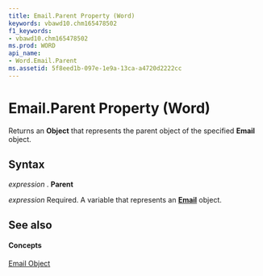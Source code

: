 ```yaml
---
title: Email.Parent Property (Word)
keywords: vbawd10.chm165478502
f1_keywords:
- vbawd10.chm165478502
ms.prod: WORD
api_name:
- Word.Email.Parent
ms.assetid: 5f8eed1b-097e-1e9a-13ca-a4720d2222cc
---
```



# Email.Parent Property (Word)

Returns an  **Object** that represents the parent object of the specified **Email** object.


## Syntax

 _expression_ . **Parent**

 _expression_ Required. A variable that represents an **[Email](email-object-word.md)** object.


## See also


#### Concepts


[Email Object](email-object-word.md)

